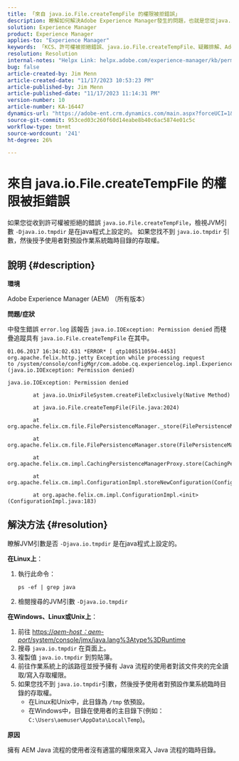 ```yaml
---
title: 「來自 java.io.File.createTempFile 的權限被拒錯誤」
description: 瞭解如何解決Adobe Experience Manager發生的問題，也就是您從java.io.File.createTempFile收到許可權被拒的錯誤。
solution: Experience Manager
product: Experience Manager
applies-to: "Experience Manager"
keywords: 「KCS、許可權被拒絕錯誤、java.io.File.createTempFile、疑難排解、Adobe Experience Manager、AEM」
resolution: Resolution
internal-notes: "Helpx Link: helpx.adobe.com/experience-manager/kb/permission_denied_error_from_java_io_file.html"
bug: false
article-created-by: Jim Menn
article-created-date: "11/17/2023 10:53:23 PM"
article-published-by: Jim Menn
article-published-date: "11/17/2023 11:14:31 PM"
version-number: 10
article-number: KA-16447
dynamics-url: "https://adobe-ent.crm.dynamics.com/main.aspx?forceUCI=1&pagetype=entityrecord&etn=knowledgearticle&id=d26c9815-9c85-ee11-8179-6045bd006268"
source-git-commit: 953ced03c260f60d14eabe8b40c6ac5874e01c5c
workflow-type: tm+mt
source-wordcount: '241'
ht-degree: 26%

---
```


# 來自 java.io.File.createTempFile 的權限被拒錯誤


如果您從收到許可權被拒絕的錯誤 `java.io.File.createTempFile`，檢視JVM引數 `-Djava.io.tmpdir` 是在java程式上設定的。 如果您找不到 `java.io.tmpdir` 引數，然後授予使用者對預設作業系統臨時目錄的存取權。

## 說明 {#description}


<b>環境</b>

Adobe Experience Manager (AEM) （所有版本）

<b>問題/症狀</b>

中發生錯誤 `error.log` 該報告 `java.io.IOException: Permission denied` 而棧疊追蹤具有 `java.io.File.createTempFile` 在其中。




```
01.06.2017 16:34:02.631 *ERROR* [ qtp1085110594-4453]  org.apache.felix.http.jetty Exception while processing request to /system/console/configMgr/com.adobe.cq.experiencelog.impl.ExperienceLogConfigServlet (java.io.IOException: Permission denied)

java.io.IOException: Permission denied

        at java.io.UnixFileSystem.createFileExclusively(Native Method)

        at java.io.File.createTempFile(File.java:2024)

        at org.apache.felix.cm.file.FilePersistenceManager._store(FilePersistenceManager.java:699)

        at org.apache.felix.cm.file.FilePersistenceManager.store(FilePersistenceManager.java:660)

        at org.apache.felix.cm.impl.CachingPersistenceManagerProxy.store(CachingPersistenceManagerProxy.java:242)

        at org.apache.felix.cm.impl.ConfigurationImpl.storeNewConfiguration(ConfigurationImpl.java:462)

        at org.apache.felix.cm.impl.ConfigurationImpl.<init>(ConfigurationImpl.java:183)
```







## 解決方法 {#resolution}


瞭解JVM引數是否 `-Djava.io.tmpdir` 是在java程式上設定的。

<b>在Linux上</b>：

1. 執行此命令：




   ```
   ps -ef | grep java
   ```


2. 檢閱搜尋的JVM引數 `-Djava.io.tmpdir`


<b>在Windows、Linux或Unix上</b>：

1. 前往 [https://*aem-host：aem-port*/system/console/jmx/java.lang%3Atype%3DRuntime](https://aem-host:aem-port/system/console/jmx/java.lang%3Atype%3DRuntime)
2. 搜尋 `java.io.tmpdir` 在頁面上。
3. 複製值 `java.io.tmpdir` 到剪貼簿。
4.    前往作業系統上的該路徑並授予擁有 Java 流程的使用者對該文件夾的完全讀取/寫入存取權限。
5. 如果您找不到 `java.io.tmpdir`引數，然後授予使用者對預設作業系統臨時目錄的存取權。
   - 在Linux和Unix中，此目錄為 `/tmp` 依預設。
   - 在Windows中，目錄在使用者的主目錄下(例如： `C:\Users\aemuser\AppData\Local\Temp`)。


<b>原因</b>

擁有 AEM Java 流程的使用者沒有適當的權限來寫入 Java 流程的臨時目錄。
